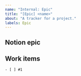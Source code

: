 ```yaml
---
name: "Internal: Epic"
title: "[Epic] <name>"
about: "A tracker for a project."
labels: Epic
---
```


<!--
Purpose: For engineering to manage and track tasks associated with an epic.
Each epic should map to a corresponding epic in the Notion R&D roadmap.
All other project management beyond task management, such as the product brief,
decision log, and target date should be set on the Notion epic.

See details at https://www.notion.so/materialize/Project-Management-b3d2da90abbf4dce8483484eb3788496.
-->

## Notion epic
<!--
Link to Notion epic page.
-->

## Work items

<!--
Break down the planned work items using GitHub's tasklist feature.

At a minimum, collect work items in the list below. Note that you can add
freeform text and link to specific issues (preferred). When you link to an
issue, GitHub will automatically add a backlink to this issue.

Consider breaking down the work items into multiple subsections, for example
multiple milestones or definite/possible/descoped work items. You will know
best what breakdown makes sense and the breakdown might evolve over time.

Please use the "problem" issue template for work items.
-->

```[tasklist]
- [ ] #1
```
